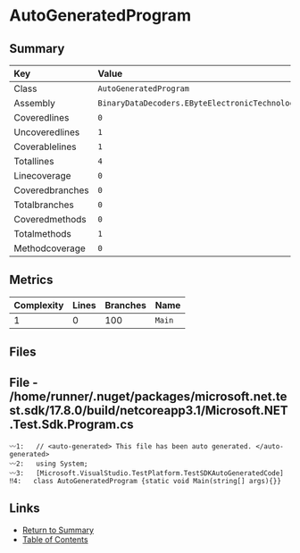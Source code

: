 ﻿# AutoGeneratedProgram

## Summary

| Key             | Value                                                |
| :-------------- | :--------------------------------------------------- |
| Class           | `AutoGeneratedProgram`                               |
| Assembly        | `BinaryDataDecoders.EByteElectronicTechnology.Tests` |
| Coveredlines    | `0`                                                  |
| Uncoveredlines  | `1`                                                  |
| Coverablelines  | `1`                                                  |
| Totallines      | `4`                                                  |
| Linecoverage    | `0`                                                  |
| Coveredbranches | `0`                                                  |
| Totalbranches   | `0`                                                  |
| Coveredmethods  | `0`                                                  |
| Totalmethods    | `1`                                                  |
| Methodcoverage  | `0`                                                  |

## Metrics

| Complexity | Lines | Branches | Name    |
| :--------- | :---- | :------- | :------ |
| 1          | 0     | 100      | `Main`  |

## Files

## File - /home/runner/.nuget/packages/microsoft.net.test.sdk/17.8.0/build/netcoreapp3.1/Microsoft.NET.Test.Sdk.Program.cs

```CSharp
〰1:   // <auto-generated> This file has been auto generated. </auto-generated>
〰2:   using System;
〰3:   [Microsoft.VisualStudio.TestPlatform.TestSDKAutoGeneratedCode]
‼4:   class AutoGeneratedProgram {static void Main(string[] args){}}
```

## Links

* [Return to Summary](Summary.md)
* [Table of Contents](../TOC.md)

